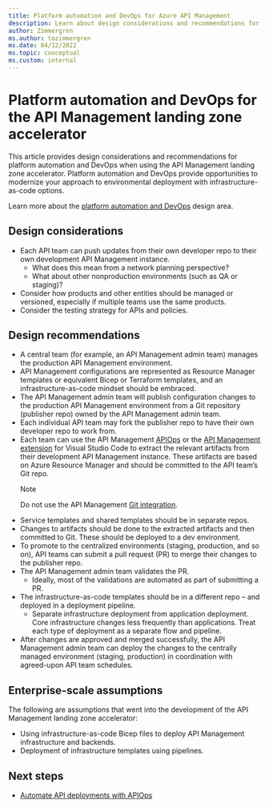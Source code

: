 ```yaml
---
title: Platform automation and DevOps for Azure API Management
description: Learn about design considerations and recommendations for platform automation and DevOps in the Azure API Management landing zone accelerator
author: Zimmergren
ms.author: tozimmergren
ms.date: 04/12/2022
ms.topic: conceptual
ms.custom: internal
---
```


# Platform automation and DevOps for the API Management landing zone accelerator

This article provides design considerations and recommendations for platform automation and DevOps when using the API Management landing zone accelerator. Platform automation and DevOps provide opportunities to modernize your approach to environmental deployment with infrastructure-as-code options.

Learn more about the [platform automation and DevOps](../../../ready/landing-zone/design-area/platform-automation-devops.md) design area.

## Design considerations

- Each API team can push updates from their own developer repo to their own development API Management instance.
  - What does this mean from a network planning perspective?
  - What about other nonproduction environments (such as QA or staging)?
- Consider how products and other entities should be managed or versioned, especially if multiple teams use the same products.
- Consider the testing strategy for APIs and policies.

## Design recommendations

- A central team (for example, an API Management admin team) manages the production API Management environment.
- API Management configurations are represented as Resource Manager templates or equivalent Bicep or Terraform templates, and an infrastructure-as-code mindset should be embraced.
- The API Management admin team will publish configuration changes to the production API Management environment from a Git repository (publisher repo) owned by the API Management admin team.
- Each individual API team may fork the publisher repo to have their own developer repo to work from.
- Each team can use the API Management [APIOps](https://github.com/azure/apiops) or the [API Management extension](https://marketplace.visualstudio.com/items?itemName=ms-azuretools.vscode-apimanagement) for Visual Studio Code to extract the relevant artifacts from their development API Management instance. These artifacts are based on Azure Resource Manager and should be committed to the API team’s Git repo.
    > [!NOTE]
    > Do not use the API Management [Git integration](/azure/api-management/api-management-configuration-repository-git).
- Service templates and shared templates should be in separate repos.
- Changes to artifacts should be done to the extracted artifacts and then committed to Git. These should be deployed to a dev environment.
- To promote to the centralized environments (staging, production, and so on), API teams can submit a pull request (PR) to merge their changes to the publisher repo.
- The API Management admin team validates the PR.
  - Ideally, most of the validations are automated as part of submitting a PR.
- The infrastructure-as-code templates should be in a different repo – and deployed in a deployment pipeline.
  - Separate infrastructure deployment from application deployment. Core infrastructure changes less frequently than applications. Treat each type of deployment as a separate flow and pipeline.
- After changes are approved and merged successfully, the API Management admin team can deploy the changes to the centrally managed environment (staging, production) in coordination with agreed-upon API team schedules.

## Enterprise-scale assumptions

The following are assumptions that went into the development of the API Management landing zone accelerator:

- Using infrastructure-as-code Bicep files to deploy API Management infrastructure and backends.
- Deployment of infrastructure templates using pipelines.

## Next steps

- [Automate API deployments with APIOps](/azure/architecture/example-scenario/devops/automated-api-deployments-apiops)

